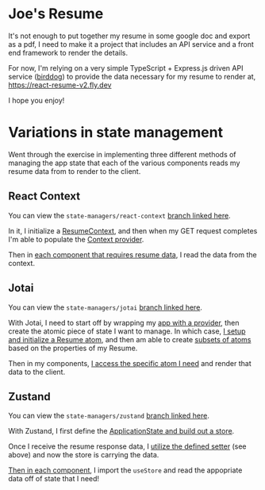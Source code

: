 # Joe's Resume

It's not enough to put together my resume in some google doc and export as a pdf, I need to make it a project that includes an API service and a front end framework to render the details.

For now, I'm relying on a very simple TypeScript + Express.js driven API service ([birddog](https://github.com/smokinjoe/birddog)) to provide the data necessary for my resume to render at, https://react-resume-v2.fly.dev

I hope you enjoy!

# Variations in state management

Went through the exercise in implementing three different methods of managing the app state that each of the various components reads my resume data from to render to the client.

## React Context

You can view the `state-managers/react-context` [branch linked here](https://github.com/smokinjoe/react-resume-v2/tree/state-managers/react-context).

In it, I initialize a [ResumeContext](https://github.com/smokinjoe/react-resume-v2/blob/state-managers/react-context/src/context/ResumeContext.ts), and then when my GET request completes I'm able to populate the [Context provider](https://github.com/smokinjoe/react-resume-v2/blob/state-managers/react-context/src/components/Resume/ResumeContainer.tsx#L25).

Then in [each component that requires resume data](https://github.com/smokinjoe/react-resume-v2/blob/state-managers/react-context/src/components/Resume/Skills.tsx), I read the data from the context.

## Jotai

You can view the `state-managers/jotai` [branch linked here](https://github.com/smokinjoe/react-resume-v2/tree/state-managers/jotai).

With Jotai, I need to start off by wrapping my [app with a provider](https://github.com/smokinjoe/react-resume-v2/blob/state-managers/jotai/src/App.tsx#L28), then create the atomic piece of state I want to manage. In which case, [I setup and initialize a Resume atom](https://github.com/smokinjoe/react-resume-v2/blob/state-managers/jotai/src/atoms/resume.ts#L23), and then am able to create [subsets of atoms](https://github.com/smokinjoe/react-resume-v2/blob/state-managers/jotai/src/atoms/resume.ts#L25) based on the properties of my Resume. 

Then in my components, [I access the specific atom I need](https://github.com/smokinjoe/react-resume-v2/blob/state-managers/jotai/src/components/Resume/Skills.tsx#L7) and render that data to the client.

## Zustand

You can view the `state-managers/zustand` [branch linked here](https://github.com/smokinjoe/react-resume-v2/tree/state-managers/zustand).

With Zustand, I first define the [ApplicationState and build out a store](https://github.com/smokinjoe/react-resume-v2/blob/state-managers/zustand/src/store/resume.ts). 

Once I receive the resume response data, I [utilize the defined setter](https://github.com/smokinjoe/react-resume-v2/blob/state-managers/zustand/src/hooks/useResume.ts#L24) (see above) and now the store is carrying the data.

[Then in each component](https://github.com/smokinjoe/react-resume-v2/blob/state-managers/zustand/src/components/Resume/Skills.tsx#L6), I import the `useStore` and read the appopriate data off of state that I need!
